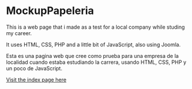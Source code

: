 # MockupPapeleria

This is a web page that i made as a test for a local company while studing my career.

It uses HTML, CSS, PHP and a little bit of JavaScript, also using Joomla.

Esta es una pagina web que cree como prueba para una empresa de la localidad cuando estaba estudiando la carrera, usando HTML, CSS, PHP y un poco de JavaScript.

[Visit the index page here](https://cere-0.github.io/MockupPapeleria/)
